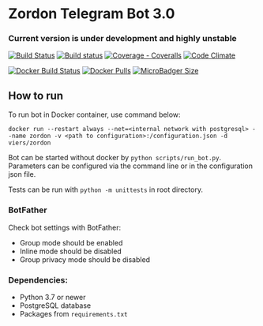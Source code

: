 # Zordon Telegram Bot 3.0

### Current version is under development and highly unstable

[![Build Status](https://travis-ci.org/KrusnikViers/Zordon.svg)](https://travis-ci.org/KrusnikViers/Zordon)
[![Build status](https://ci.appveyor.com/api/projects/status/5ek9c42yy2usr23h?svg=true)](https://ci.appveyor.com/project/KrusnikViers/zordon)
[![Coverage - Coveralls](https://coveralls.io/repos/github/KrusnikViers/Zordon/badge.svg)](https://coveralls.io/github/KrusnikViers/Zordon?branch=master)
[![Code Climate](https://codeclimate.com/github/KrusnikViers/Zordon/badges/gpa.svg)](https://codeclimate.com/github/KrusnikViers/Zordon)

[![Docker Build Status](https://img.shields.io/docker/build/viers/zordon.svg)](https://hub.docker.com/r/viers/zordon/)
[![Docker Pulls](https://img.shields.io/docker/pulls/viers/zordon.svg)](https://hub.docker.com/r/viers/zordon/)
[![MicroBadger Size](https://images.microbadger.com/badges/image/viers/zordon.svg)](https://hub.docker.com/r/viers/zordon/)


## How to run

To run bot in Docker container, use command below: 

`docker run --restart always --net=<internal network with postgresql> --name zordon -v <path to configuration>:/configuration.json -d viers/zordon`

Bot can be started without docker by `python scripts/run_bot.py`. Parameters can be configured via the command line or in the configuration json file.

Tests can be run with `python -m unittests` in root directory.

### BotFather
Check bot settings with BotFather:
* Group mode should be enabled
* Inline mode should be disabled
* Group privacy mode should be disabled

### Dependencies:

* Python 3.7 or newer
* PostgreSQL database
* Packages from `requirements.txt`
